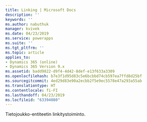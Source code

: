 ```yaml
---
title: Linking | Microsoft Docs
description: ''
keywords: ''
ms.author: nabuthuk
manager: kvivek
ms.date: 04/23/2019
ms.service: powerapps
ms.suite: ''
ms.tgt_pltfrm: ''
ms.topic: article
applies_to:
- Dynamics 365 (online)
- Dynamics 365 Version 9.x
ms.assetid: badd9822-d9f4-4d42-8def-e13f633a3309
ms.openlocfilehash: b7e3f1d95d83c5e6bcbbd74cb597ea7ffd8d25bf
ms.sourcegitcommit: 4ed29d83e90a2ecbb2f5e9ec5578e47a293a55ab
ms.translationtype: HT
ms.contentlocale: fi-FI
ms.lasthandoff: 04/23/2019
ms.locfileid: "63394080"
---
```

Tietojoukko-entiteetin linkitystoiminto.
